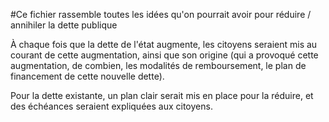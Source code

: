 #Ce fichier rassemble toutes les idées qu'on pourrait avoir pour réduire / annihiler la dette publique

À chaque fois que la dette de l'état augmente, les citoyens seraient mis au
courant de cette augmentation, ainsi que son origine (qui a provoqué cette
augmentation, de combien, les modalités de remboursement, le plan de
financement de cette nouvelle dette).

Pour la dette existante, un plan clair serait mis en place pour la réduire, et
des échéances seraient expliquées aux citoyens.

